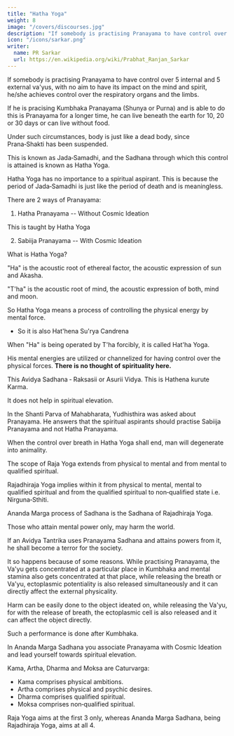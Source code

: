 ```yaml
---
title: "Hatha Yoga"
weight: 8
image: "/covers/discourses.jpg"
description: "If somebody is practising Pranayama to have control over 5 internal and 5 external va'yus, with no aim to have its impact on the mind and spirit, he/she achieves control over the respiratory organs and the limbs"
icon: "/icons/sarkar.png"
writer:
  name: PR Sarkar
  url: https://en.wikipedia.org/wiki/Prabhat_Ranjan_Sarkar
---
```




If somebody is practising Pranayama to have control over 5 internal and 5 external va'yus, with no aim to have its impact on the mind and spirit, he/she achieves control over the respiratory organs and the limbs.

If he is pracising Kumbhaka Pranayama (Shunya or Purna) and is able to do this is Pranayama for a longer time, he can live beneath the earth for 10, 20 or 30 days or can live without food. 

Under such circumstances, body is just like a dead body, since Prana‑Shakti has been suspended. 

This is known as Jada‑Samadhi, and the Sadhana through which this control is attained is known as Hatha Yoga. 

Hatha Yoga has no importance to a spiritual aspirant. This is because the period of Jada‑Samadhi is just like the period of death and is meaningless.


There are 2 ways of Pranayama:

1. Hatha Pranayama -- Without Cosmic Ideation 

This is taught by Hatha Yoga

2. Sabiija Pranayama -- With Cosmic Ideation


What is Hatha Yoga? 

"Ha" is the acoustic root of ethereal factor, the acoustic expression of sun and Akasha.

"T'ha" is the acoustic root of mind, the acoustic expression of both, mind and moon.

So Hatha Yoga means a process of controlling the physical energy by mental force.
- So it is also Hat'hena Su'rya Candrena

When "Ha" is being operated by T'ha forcibly, it is called Hat'ha Yoga. 

His mental energies are utilized or channelized for having control over the physical forces. **There is no thought of spirituality here.** 

This Avidya Sadhana ‑ Raksasii or Asurii Vidya. This is Hathena kurute Karma.

It does not help in spiritual elevation. 
 

In the Shanti Parva of Mahabharata, Yudhisthira was asked about Pranayama. He answers that the spiritual aspirants should practise Sabiija Pranayama and not Hatha Pranayama.

When the control over breath in Hatha Yoga shall end, man will degenerate into animality.

The scope of Raja Yoga extends from physical to mental and from mental to qualified spiritual.

Rajadhiraja Yoga implies within it from physical to mental, mental to qualified spiritual and from the qualified spiritual to non‑qualified state i.e. Nirguna‑Sthiti.

Ananda Marga process of Sadhana is the Sadhana of Rajadhiraja Yoga.

Those who attain mental power only, may harm the world. 

If an Avidya Tantrika uses Pranayama Sadhana and attains powers from it, he shall become a terror for the society. 

It so happens because of some reasons. While practising Pranayama, the Va'yu gets concentrated at a particular place in Kumbhaka and mental stamina also gets concentrated at that place, while releasing the breath or Va'yu, ectoplasmic potentiality is also released simultaneously and it can directly affect the external physicality. 

Harm can be easily done to the object ideated on, while releasing the Va'yu, for with the release of breath, the ectoplasmic cell is also released and it can affect the object directly. 

Such a performance is done after Kumbhaka.

In Ananda Marga Sadhana you associate Pranayama with Cosmic Ideation and lead yourself towards spiritual elevation.

Kama, Artha, Dharma and Moksa are Caturvarga:

- Kama comprises physical ambitions.
- Artha comprises physical and psychic desires.
- Dharma comprises qualified spiritual.
- Moksa comprises non‑qualified spiritual.

Raja Yoga aims at the first 3 only, whereas Ananda Marga Sadhana, being Rajadhiraja Yoga, aims at all 4.


